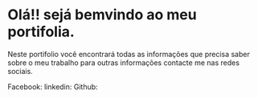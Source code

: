 # Olá!! sejá bemvindo ao meu portifolia.

Neste portifolio você encontrará todas as informações que precisa saber sobre o meu trabalho
para outras informações contacte me nas redes sociais.

   Facebook:
   linkedin:
   Github:
   

